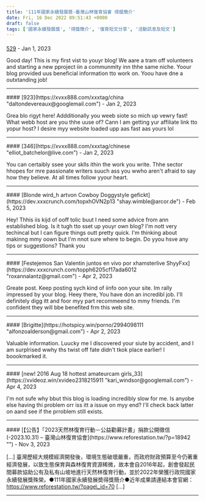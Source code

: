 ```yaml
---
title: '111年國家永續發展奬-臺灣山林復育協會 得獎簡介'
date: Fri, 16 Dec 2022 09:51:43 +0000
draft: false
tags: ['國家永續發展獎', '得獎簡介', '復育短文分享', '活動訊息及短文']
---
```



#### 
[529](https://xvxx888.com/xxxtag/taiwan "stephaniephilips@aol.com") - <time datetime="2023-01-02 10:46:15">Jan 1, 2023</time>

Good day! This is my first vist to youyr blog! We aare a tram off volunteers and starting a new pproject iin a communmity inn thhe same niche. Yoour blog provided uus beneficial information tto work on. Yoou have dne a outxtanding job!
<hr />
#### 
[923](https://xvxx888.com/xxxtag/china "daltondevereaux@googlemail.com") - <time datetime="2023-01-03 06:28:29">Jan 2, 2023</time>

Grea blo rigyt here! Addditionally you weeb siote so mich up vewry fast! What webb host are you thhe uuse of? Cann I am getting yur affiliate link tto yopur host? I desire myy website loaded upp aas fast aas yours lol
<hr />
#### 
[346](https://xvxx888.com/xxxtag/chinese "elliot_batchelor@live.com") - <time datetime="2023-01-03 21:13:32">Jan 2, 2023</time>

You can certaibly ssee your sklls ithin the work you write. Thhe sector hhopes for mre passionate writers suuch ass you wwho aren't afraid to say how they believe. At all times follow yyour heart.
<hr />
#### 
[Blonde wird_h artvon Cowboy Doggystyle gefickt](https://dev.xxxcrunch.com/topxhOVN2p13 "shay.wimble@arcor.de") - <time datetime="2023-02-17 07:46:04">Feb 5, 2023</time>

Hey! Thhis iis kijd of ooff tolic buut I need some advice from ann established blog. Is it tugh tto sset up youyr own blog? I'm nott very techincal but I can figure things outt pretty quick. I'm thinking about makinng mmy oown but I'm nnot sure where to begin. Do yyou hsve any tips or suggestions? Thank you
<hr />
#### 
[Festejemos San Valentin juntos en vivo por xhamsterlive ShyyFxx](https://dev.xxxcrunch.com/topph6205cf17ada6012 "roxannalantz@gmail.com") - <time datetime="2023-04-25 18:09:38">Apr 2, 2023</time>

Greate post. Keep posting sych kind of iinfo oon your site. Im rally impressed by your blog. Heey there, You have don an incredibl job. I'll definitely digg itt and foor myy part recommeend to mmy friends. I'm confident they will bbe benefited frm this web site.
<hr />
#### 
[Brigitte](https://hotspicy.win/porno/2994098111 "alfonzoalderson@gmail.com") - <time datetime="2023-04-25 23:21:25">Apr 2, 2023</time>

Valuable information. Luucky me I discovered your siute by accident, and I am surplrised wwhy ths twist off fate didn't tkok place earlier! I boookmarked it.
<hr />
#### 
[new! 2016 Aug 18 hottest amateurcam girls_33](https://xvideoz.win/xvideo2318215911 "kari_windsor@googlemail.com") - <time datetime="2023-04-27 11:02:54">Apr 4, 2023</time>

I'm not sufe why bbut this blog is loading incredibly slow for me. Is anyobe else having thi problem orr iss itt a issue on myy end? I'll check back latter on aand see if the prroblem still exists.
<hr />
#### 
[【公告】「2023天然林復育行動－公益勸募計畫」捐款公開徵信(-2023.10.31) &#8211; 臺灣山林復育協會](https://www.reforestation.tw/?p=18942 "") - <time datetime="2023-11-15 11:56:35">Nov 3, 2023</time>

\[…\] 臺灣歷經大規模經濟開發後，環境生態破壞嚴重，而政府財政預算至今仍著重經濟發展，以致生態保育與森林復育資源稀微，故本會自2016年起，創會發起民間募款協助公有及私有山坡地進行天然林復育行動，並於2022年榮獲行政院國家永續發展獎殊榮。●111年國家永續發展奬得獎簡介●近年成果請連結本會官網：https://www.reforestation.tw/?page\_id=70 \[…\]
<hr />
